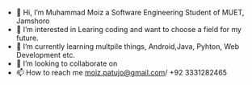 - 👋 Hi, I’m Muhammad Moiz a Software Engineering Student of MUET, Jamshoro
- 👀 I’m interested in Learing coding and want to choose a field for my future.
- 🌱 I’m currently learning multpile things, Android,Java, Pyhton, Web Development etc.
- 💞️ I’m looking to collaborate on 
- 📫 How to reach me moiz.patujo@gmail.com/ +92 3331282465

<!---
Moiz125/Moiz125 is a ✨ special ✨ repository because its `README.md` (this file) appears on your GitHub profile.
You can click the Preview link to take a look at your changes.
--->

